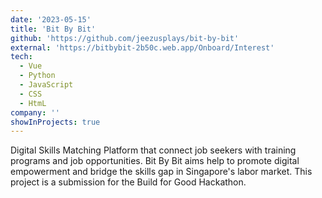 ```yaml
---
date: '2023-05-15'
title: 'Bit By Bit'
github: 'https://github.com/jeezusplays/bit-by-bit'
external: 'https://bitbybit-2b50c.web.app/Onboard/Interest'
tech:
  - Vue
  - Python
  - JavaScript
  - CSS
  - HtmL
company: ''
showInProjects: true
---
```


Digital Skills Matching Platform that connect job seekers with training programs and job opportunities. Bit By Bit aims help to promote digital empowerment and bridge the skills gap in Singapore's labor market. This project is a submission for the Build for Good Hackathon.
